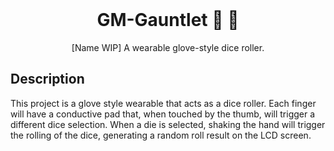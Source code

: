 <div align="center">
<br>

# GM-Gauntlet 👋 🎲
 
 [Name WIP] A wearable glove-style dice roller.
</div>

## Description

This project is a glove style wearable that acts as a dice roller. Each finger will have a conductive pad that, when touched by the thumb, will trigger a different dice selection.
When a die is selected, shaking the hand will trigger the rolling of the dice, generating a random roll result on the LCD screen.
